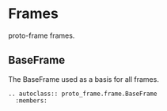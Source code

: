 # Frames

proto-frame frames.

## BaseFrame

The BaseFrame used as a basis for all frames.

```{eval-rst}
.. autoclass:: proto_frame.frame.BaseFrame
  :members:

```
